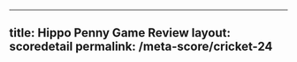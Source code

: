 ---
        
title: Hippo Penny Game Review
layout: scoredetail
permalink: /meta-score/cricket-24
---